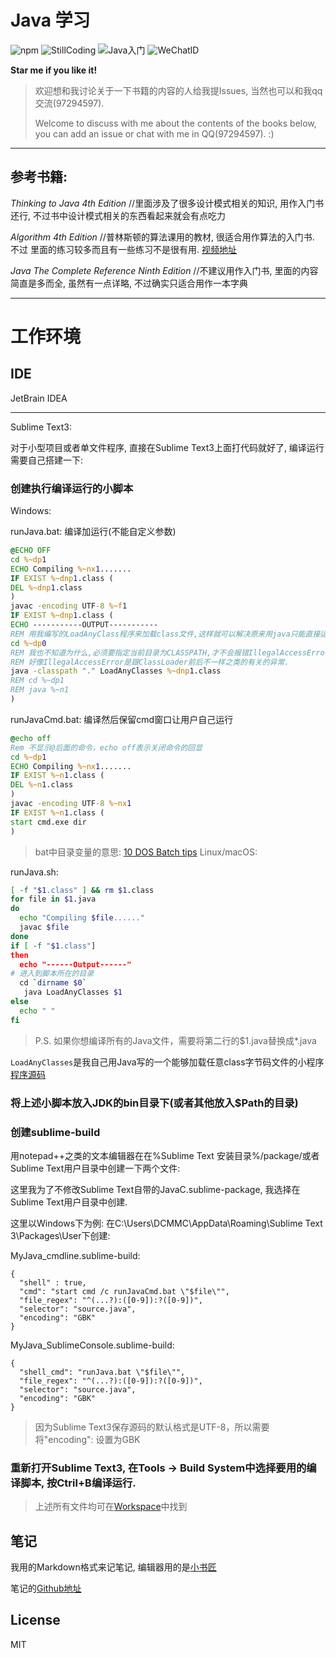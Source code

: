 # Java 学习

![npm](https://img.shields.io/npm/l/express.svg)
![StillCoding](https://img.shields.io/badge/Still-Coding-green.svg)
![Java入门](https://img.shields.io/badge/Java-%E5%85%A5%E9%97%A8-blue.svg)
![WeChatID](https://img.shields.io/badge/WeChat-Kevin--0220-red.svg)

**Star me if you like it!**

> 欢迎想和我讨论关于一下书籍的内容的人给我提Issues, 当然也可以和我qq交流(97294597).
>
> Welcome to discuss with me about the contents of the books below, you can add an issue or chat with me in QQ(97294597). :)

---

## 参考书籍:

*Thinking to Java 4th Edition* //里面涉及了很多设计模式相关的知识, 用作入门书还行, 不过书中设计模式相关的东西看起来就会有点吃力

*Algorithm 4th Edition* //普林斯顿的算法课用的教材, 很适合用作算法的入门书. 不过 里面的练习较多而且有一些练习不是很有用. [视频地址](https://www.coursera.org/learn/algorithms-part1/lecture/xaxyP/analysis-of-algorithms-introduction)

*Java The Complete Reference Ninth Edition* //不建议用作入门书, 里面的内容简直是多而全, 虽然有一点详略, 不过确实只适合用作一本字典

---

# 工作环境

## IDE

JetBrain IDEA

---

Sublime Text3:

对于小型项目或者单文件程序, 直接在Sublime Text3上面打代码就好了, 编译运行需要自己搭建一下:
### 创建执行编译运行的小脚本

Windows:

runJava.bat: 编译加运行(不能自定义参数)

``` bat
@ECHO OFF
cd %~dp1
ECHO Compiling %~nx1.......
IF EXIST %~dnp1.class (
DEL %~dnp1.class
)
javac -encoding UTF-8 %~f1
IF EXIST %~dnp1.class (
ECHO -----------OUTPUT-----------
REM 用我编写的LoadAnyClass程序来加载class文件,这样就可以解决原来用java只能直接运行不含有package语句的程序
cd %~dp0
REM 我也不知道为什么,必须要指定当前目录为CLASSPATH,才不会报错IllegalAccessError
REM 好像IllegalAccessError是跟ClassLoader前后不一样之类的有关的异常.
java -classpath "." LoadAnyClasses %~dnp1.class
REM cd %~dp1
REM java %~n1
)
```

runJavaCmd.bat: 编译然后保留cmd窗口让用户自己运行

``` bat
@echo off
Rem 不显示@后面的命令，echo off表示关闭命令的回显
cd %~dp1
ECHO Compiling %~nx1.......
IF EXIST %~n1.class (
DEL %~n1.class
)
javac -encoding UTF-8 %~nx1
IF EXIST %~n1.class (
start cmd.exe dir
)
```
> bat中目录变量的意思: [10 DOS Batch tips](https://weblogs.asp.net/jongalloway/top-10-dos-batch-tips-yes-dos-batch)
Linux/macOS:

runJava.sh:

``` bash
[ -f "$1.class" ] && rm $1.class
for file in $1.java
do
  echo "Compiling $file......"
  javac $file
done
if [ -f "$1.class"]
then
  echo "------Output------"
# 进入到脚本所在的目录
  cd `dirname $0`
   java LoadAnyClasses $1
else
  echo " "
fi
```

> P.S. 如果你想编译所有的Java文件，需要将第二行的$1.java替换成*.java

`LoadAnyClasses`是我自己用Java写的一个能够加载任意class字节码文件的小程序
[程序源码](./Algorithms/tk/dcmmc/workspace/LoadAnyClasses.java)

### 将上述小脚本放入JDK的bin目录下(或者其他放入$Path的目录)

### 创建sublime-build
用notepad++之类的文本编辑器在在%Sublime Text 安装目录%/package/或者Sublime Text用户目录中创建一下两个文件:

这里我为了不修改Sublime Text自带的JavaC.sublime-package, 我选择在Sublime Text用户目录中创建.

这里以Windows下为例:
在C:\Users\DCMMC\AppData\Roaming\Sublime Text 3\Packages\User下创建:

MyJava_cmdline.sublime-build:
```
{
  "shell" : true,
  "cmd": "start cmd /c runJavaCmd.bat \"$file\"",
  "file_regex": "^(...?):([0-9]):?([0-9])",
  "selector": "source.java",
  "encoding": "GBK"
}
```

MyJava_SublimeConsole.sublime-build:
```
{
  "shell_cmd": "runJava.bat \"$file\"",
  "file_regex": "^(...?):([0-9]):?([0-9])",
  "selector": "source.java",
  "encoding": "GBK"
}
```

> 因为Sublime Text3保存源码的默认格式是UTF-8，所以需要将"encoding": 设置为GBK

### 重新打开Sublime Text3, 在Tools -> Build System中选择要用的编译脚本, 按Ctril+B编译运行.

> 上述所有文件均可在[Workspace](https://github.com/DCMMC/Java/tree/master/Algorithms/tk/dcmmc/workspace)中找到

## 笔记

我用的Markdown格式来记笔记, 编辑器用的是[小书匠](http://markdown.xiaoshujiang.com/)

笔记的[Github地址](https://github.com/DCMMC/Markdown_Notes)

## License

MIT

